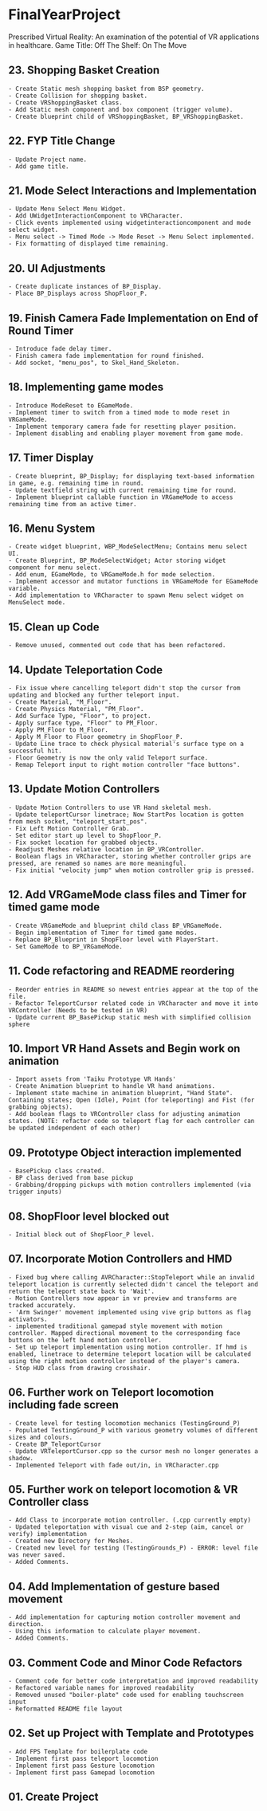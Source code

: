 # FinalYearProject #
Prescribed Virtual Reality: An examination of the potential of VR applications in healthcare.
Game Title: Off The Shelf: On The Move 

## 23. Shopping Basket Creation ##

	- Create Static mesh shopping basket from BSP geometry.
	- Create Collision for shopping basket.
	- Create VRShoppingBasket class.
	- Add Static mesh component and box component (trigger volume).
	- Create blueprint child of VRShoppingBasket, BP_VRShoppingBasket.

## 22. FYP Title Change ##

	- Update Project name.
	- Add game title.

## 21. Mode Select Interactions and Implementation ##

	- Update Menu Select Menu Widget.
	- Add UWidgetInteractionComponent to VRCharacter.
	- Click events implemented using widgetinteractioncomponent and mode select widget.
	- Menu select -> Timed Mode -> Mode Reset -> Menu Select implemented.
	- Fix formatting of displayed time remaining.

## 20. UI Adjustments ##

	- Create duplicate instances of BP_Display.
	- Place BP_Displays across ShopFloor_P.

## 19. Finish Camera Fade Implementation on End of Round Timer ##

	- Introduce fade delay timer.
	- Finish camera fade implementation for round finished.
	- Add socket, "menu_pos", to Skel_Hand_Skeleton.

## 18. Implementing game modes ##

	- Introduce ModeReset to EGameMode.
	- Implement timer to switch from a timed mode to mode reset in VRGameMode.
	- Implement temporary camera fade for resetting player position. 
	- Implement disabling and enabling player movement from game mode.

## 17. Timer Display ##

	- Create blueprint, BP_Display; for displaying text-based information in game, e.g. remaining time in round.
	- Update textfield string with current remaining time for round.
	- Implement blueprint callable function in VRGameMode to access remaining time from an active timer.

## 16. Menu System ##

	- Create widget blueprint, WBP_ModeSelectMenu; Contains menu select UI.
	- Create Blueprint, BP_ModeSelectWidget; Actor storing widget component for menu select.
	- Add enum, EGameMode, to VRGameMode.h for mode selection.
	- Implement accessor and mutator functions in VRGameMode for EGameMode variable.
	- Add implementation to VRCharacter to spawn Menu select widget on MenuSelect mode.

## 15. Clean up Code ##

	- Remove unused, commented out code that has been refactored.

## 14. Update Teleportation Code ##

	- Fix issue where cancelling teleport didn't stop the cursor from updating and blocked any further teleport input.
	- Create Material, "M_Floor".
	- Create Physics Material, "PM_Floor".
	- Add Surface Type, "Floor", to project.
	- Apply surface type, "Floor" to PM_Floor.
	- Apply PM_Floor to M_Floor.
	- Apply M_Floor to Floor geometry in ShopFloor_P.
	- Update Line trace to check physical material's surface type on a successful hit.
	- Floor Geometry is now the only valid Teleport surface.
	- Remap Teleport input to right motion controller "face buttons".

## 13. Update Motion Controllers ##

	- Update Motion Controllers to use VR Hand skeletal mesh.
	- Update teleportCursor linetrace; Now StartPos location is gotten from mesh socket, "teleport_start_pos".
	- Fix Left Motion Controller Grab.
	- Set editor start up level to ShopFloor_P.
	- Fix socket location for grabbed objects.
	- Readjust Meshes relative location in BP_VRController.
	- Boolean flags in VRCharacter, storing whether controller grips are pressed, are renamed so names are more meaningful.
	- Fix initial "velocity jump" when motion controller grip is pressed.

## 12. Add VRGameMode class files and Timer for timed game mode ##
	
	- Create VRGameMode and blueprint child class BP_VRGameMode.
	- Begin implementation of Timer for timed game modes.
	- Replace BP_Blueprint in ShopFloor level with PlayerStart.
	- Set GameMode to BP_VRGameMode.

## 11. Code refactoring and README reordering ##

	- Reorder entries in README so newest entries appear at the top of the file.
	- Refactor TeleportCursor related code in VRCharacter and move it into VRController (Needs to be tested in VR)
	- Update current BP_BasePickup static mesh with simplified collision sphere

## 10. Import VR Hand Assets and Begin work on animation ##

	- Import assets from 'Taiku Prototype VR Hands'
	- Create Animation blueprint to handle VR hand animations.
	- Implement state machine in animation blueprint, "Hand State". Containing states; Open (Idle), Point (for teleporting) and Fist (for grabbing objects).
	- Add boolean flags to VRController class for adjusting animation states. (NOTE: refactor code so teleport flag for each controller can be updated independent of each other)

## 09. Prototype Object interaction implemented ##

	- BasePickup class created.
	- BP class derived from base pickup
	- Grabbing/dropping pickups with motion controllers implemented (via trigger inputs)

## 08. ShopFloor level blocked out ##

	- Initial block out of ShopFloor_P level.

## 07. Incorporate Motion Controllers and HMD ##

	- Fixed bug where calling AVRCharacter::StopTeleport while an invalid teleport location is currently selected didn't cancel the teleport and return the teleport state back to 'Wait'.
	- Motion Controllers now appear in vr preview and transforms are tracked accurately.
	- 'Arm Swinger' movement implemented using vive grip buttons as flag activators.
	- implemented traditional gamepad style movement with motion controller. Mapped directional movement to the corresponding face buttons on the left hand motion controller.
	- Set up teleport implementation using motion controller. If hmd is enabled, linetrace to determine teleport location will be calculated using the right motion controller instead of the player's camera.
	- Stop HUD class from drawing crosshair.

## 06. Further work on Teleport locomotion including fade screen ##

	- Create level for testing locomotion mechanics (TestingGround_P)
	- Populated TestingGround_P with various geometry volumes of different sizes and colours.
	- Create BP_TeleportCursor
	- Update VRTeleportCursor.cpp so the cursor mesh no longer generates a shadow.
	- Implemented Teleport with fade out/in, in VRCharacter.cpp

## 05. Further work on teleport locomotion & VR Controller class ##

	- Add Class to incorporate motion controller. (.cpp currently empty)
	- Updated teleportation with visual cue and 2-step (aim, cancel or verify) implementation
	- Created new Directory for Meshes.
	- Created new level for testing (TestingGrounds_P) - ERROR: level file was never saved.
	- Added Comments.

## 04. Add Implementation of gesture based movement ##

	- Add implementation for capturing motion controller movement and direction.
	- Using this information to calculate player movement.
	- Added Comments.

## 03. Comment Code and Minor Code Refactors ##

	- Comment code for better code interpretation and improved readability
	- Refactored variable names for improved readability
	- Removed unused "boiler-plate" code used for enabling touchscreen input
	- Reformatted README file layout

## 02. Set up Project with Template and Prototypes ##

	- Add FPS Template for boilerplate code
	- Implement first pass teleport locomotion
	- Implement first pass Gesture locomotion
	- Implement first pass Gamepad locomotion

## 01. Create Project ##